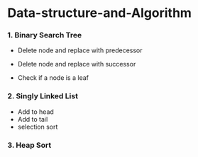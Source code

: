 # Data-structure-and-Algorithm

 ### 1. Binary Search Tree
 
  - Delete node and replace with predecessor
 
  - Delete node and replace with successor
  
  - Check if a node is a leaf


### 2. Singly Linked List
 
 - Add to head
 - Add to tail
 - selection sort

### 3. Heap Sort
